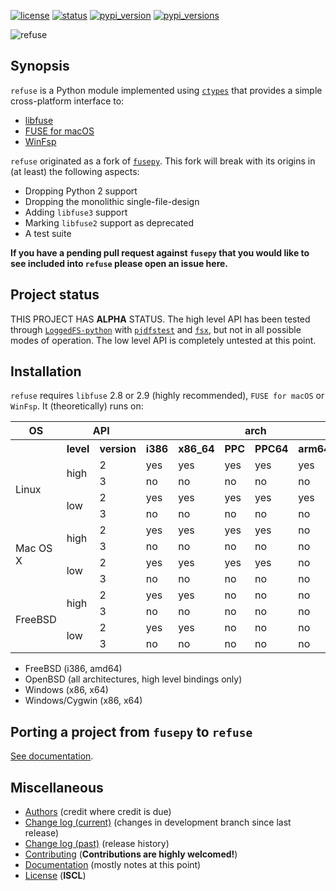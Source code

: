 [![license](https://img.shields.io/pypi/l/refuse.svg?style=flat-square "Internet Systems Consortium License")](https://github.com/pleiszenburg/refuse/blob/master/LICENSE) [![status](https://img.shields.io/pypi/status/refuse.svg?style=flat-square "Project Development Status")](https://github.com/pleiszenburg/refuse/milestone/3) [![pypi_version](https://img.shields.io/pypi/v/refuse.svg?style=flat-square "Project Development Status")](https://pypi.python.org/pypi/refuse) [![pypi_versions](https://img.shields.io/pypi/pyversions/refuse.svg?style=flat-square "Available on PyPi - the Python Package Index")](https://pypi.python.org/pypi/refuse)

![refuse](http://www.pleiszenburg.de/refuse_logo.png)

## Synopsis

`refuse` is a Python module implemented using [`ctypes`](https://docs.python.org/3/library/ctypes.html) that provides a simple cross-platform interface to:

- [libfuse](https://github.com/libfuse/libfuse)
- [FUSE for macOS](https://osxfuse.github.io/)
- [WinFsp](https://github.com/billziss-gh/winfsp)

`refuse` originated as a fork of [`fusepy`](https://github.com/fusepy/fusepy). This fork will break with its origins in (at least) the following aspects:

* Dropping Python 2 support
* Dropping the monolithic single-file-design
* Adding ``libfuse3`` support
* Marking ``libfuse2`` support as deprecated
* A test suite

**If you have a pending pull request against `fusepy` that you would like to see included into `refuse` please open an issue here.**

## Project status

THIS PROJECT HAS **ALPHA** STATUS. The high level API has been tested through [`LoggedFS-python`](https://github.com/pleiszenburg/loggedfs-python) with [`pjdfstest`](https://github.com/pjd/pjdfstest/) and [`fsx`](https://github.com/linux-test-project/ltp/blob/master/testcases/kernel/fs/fsx-linux/fsx-linux.c), but not in all possible modes of operation. The low level API is completely untested at this point.

## Installation

`refuse` requires `libfuse` 2.8 or 2.9 (highly recommended), `FUSE for macOS` or `WinFsp`. It (theoretically) runs on:

<table>
  <tr>
    <th>OS</th><th colspan="2">API</th><th colspan="6">arch</th>
  </tr>
  <tr>
    <th></th><th>level</th><th>version</th>
    <th>i386</th><th>x86_64</th><th>PPC</th><th>PPC64</th><th>arm64</th><th>MIPS</th>
  </tr>
  <tr>
    <td rowspan="4">Linux</td><td rowspan="2">high</td><td>2</td>
    <td>yes</td><td>yes</td><td>yes</td><td>yes</td><td>yes</td><td>yes</td>
  </tr>
  <tr>
    <td>3</td>
    <td>no</td><td>no</td><td>no</td><td>no</td><td>no</td><td>no</td>
  </tr>
  <tr>
    <td rowspan="2">low</td><td>2</td>
    <td>yes</td><td>yes</td><td>yes</td><td>yes</td><td>yes</td><td>yes</td>
  </tr>
  <tr>
    <td>3</td>
    <td>no</td><td>no</td><td>no</td><td>no</td><td>no</td>
    <td>no</td>
  </tr>
  <tr>
    <td rowspan="4">Mac OS X</td><td rowspan="2">high</td><td>2</td>
    <td>yes</td><td>yes</td><td>yes</td><td>yes</td><td>no</td><td>no</td>
  </tr>
  <tr>
    <td>3</td>
    <td>no</td><td>no</td><td>no</td><td>no</td><td>no</td><td>no</td>
  </tr>
  <tr>
    <td rowspan="2">low</td><td>2</td>
    <td>yes</td><td>yes</td><td>yes</td><td>yes</td><td>no</td><td>no</td>
  </tr>
  <tr>
    <td>3</td>
    <td>no</td><td>no</td><td>no</td><td>no</td><td>no</td>
    <td>no</td>
  </tr>
  <tr>
    <td rowspan="4">FreeBSD</td><td rowspan="2">high</td><td>2</td>
    <td>yes</td><td>yes</td><td>no</td><td>no</td><td>no</td><td>no</td>
  </tr>
  <tr>
    <td>3</td>
    <td>no</td><td>no</td><td>no</td><td>no</td><td>no</td><td>no</td>
  </tr>
  <tr>
    <td rowspan="2">low</td><td>2</td>
    <td>yes</td><td>yes</td><td>no</td><td>no</td><td>no</td><td>no</td>
  </tr>
  <tr>
    <td>3</td>
    <td>no</td><td>no</td><td>no</td><td>no</td><td>no</td>
    <td>no</td>
  </tr>
</table>

* FreeBSD (i386, amd64)
* OpenBSD (all architectures, high level bindings only)
* Windows (x86, x64)
* Windows/Cygwin (x86, x64)

## Porting a project from `fusepy` to `refuse`

[See documentation](https://github.com/pleiszenburg/refuse/blob/master/docs/porting.md).

## Miscellaneous

- [Authors](https://github.com/pleiszenburg/refuse/blob/master/AUTHORS.md) (credit where credit is due)
- [Change log (current)](https://github.com/pleiszenburg/refuse/blob/develop/CHANGES.md) (changes in development branch since last release)
- [Change log (past)](https://github.com/pleiszenburg/refuse/blob/master/CHANGES.md) (release history)
- [Contributing](https://github.com/pleiszenburg/refuse/blob/master/CONTRIBUTING.md) (**Contributions are highly welcomed!**)
- [Documentation](https://github.com/pleiszenburg/refuse/tree/master/docs) (mostly notes at this point)
- [License](https://github.com/pleiszenburg/refuse/blob/master/LICENSE) (**ISCL**)
